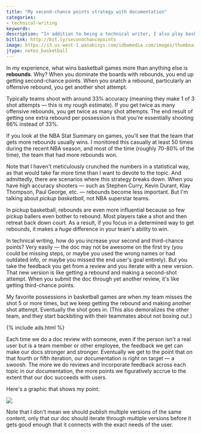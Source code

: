 ```yaml
---
title: "My second-chance points strategy with documentation"
categories:
- technical-writing
keywords:
description: "In addition to being a technical writer, I also play basketball. I might spend more time playing basketball, in fact, than I do writing on this blog. I never played college ball, but I love playing pickup basketball several times a week at various courts. Now that NBA season recently finished, I figure it may be relevant to expound a bit on a pet theory of mine about how to win at pickup basketball games, and how that same strategy might apply to winning at documentation."
bitlink: http://bit.ly/secondchancepoints
image: https://s3.us-west-1.wasabisys.com/idbwmedia.com/images/thumbnails/secondchancethumb.png
jtype: notes_basketball
---
```


In my experience, what wins basketball games more than anything else is **rebounds**. Why? When you dominate the boards with rebounds, you end up getting second-chance points. When you snatch a rebound, particularly an offensive rebound, you get another shot attempt.

Typically teams shoot with around 33% accuracy (meaning they make 1 of 3 shot attempts &mdash; this is my rough estimate). If you get twice as many offensive rebounds, you get twice as many shot attempts. The end result of getting one extra rebound per possession is that you're essentially shooting 66% instead of 33%.

If you look at the NBA Stat Summary on games, you'll see that the team that gets more rebounds usually wins. I monitored this casually at least 50 times during the recent NBA season, and most of the time (roughly 70-80% of the time), the team that had more rebounds won.

Note that I haven't meticulously crunched the numbers in a statistical way, as that would take far more time than I want to devote to the topic. And admittedly, there are scenarios where this strategy breaks down. When you have high accuracy shooters &mdash; such as Stephen Curry, Kevin Durant, Klay Thompson, Paul George, etc. &mdash; rebounds become less important. But I'm talking about *pickup basketball*, not NBA superstar teams.

In pickup basketball, rebounds are even more influential because so few pickup ballers even bother to rebound. Most players take a shot and then retreat back down court. As a result, if you focus in a determined way to get rebounds, it makes a *huge* difference in your team's ability to win.

In technical writing, how do you increase your second and third-chance points? Very easily &mdash; the doc may not be awesome on the first try (you could be missing steps, or maybe you used the wrong names or had outdated info, or maybe you missed the end user's goal entirely). But you take the feedback you get from a review and you iterate with a new version. That new version is like getting a rebound and making a second-shot attempt. When you submit the doc through yet another review, it's like getting third-chance points.

My favorite possessions in basketball games are when my team misses the shot 5 or more times, but we keep getting the rebound and making another shot attempt. Eventually the shot goes in. (This also demoralizes the other team, and they start backbiting with their teammates about not boxing out.)

{% include ads.html %}

Each time we do a doc review with someone, even if the person isn't a real user but is a team member or other employee, the feedback we get can make our docs stronger and stronger. Eventually we get to the point that on that fourth or fifth iteration, our documentation is right on target &mdash; a swoosh. The more we do reviews and incorporate feedback across each topic in our documentation, the more points we figuratively accrue to the extent that our doc succeeds with users.

Here's a graphic that shows my point:

<img src="https://s3.us-west-1.wasabisys.com/idbwmedia.com/images/secondchancepoints.svg" />

Note that I don't mean we should publish multiple versions of the same content, only that our doc should iterate through multiple versions before it gets good enough that it connects with the exact needs of the user.
